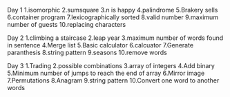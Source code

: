 Day 1
1.isomorphic
2.sumsquare
3.n is happy
4.palindrome
5.Brakery sells
6.container program
7.lexicographically sorted
8.valid number
9.maximum number of guests
10.replacing characters
   
Day 2
1.climbing a staircase
2.leap year
3.maximum number of words found in sentence
4.Merge list
5.Basic calculator
6.calcuator
7.Generate paranthesis
8.string pattern
9.seasons
10.remove words
       
 Day 3
 1.Trading
 2.possible combinations
 3.array of integers
 4.Add binary
 5.Minimum number of jumps to reach the end of array
 6.Mirror image
 7.Permutations
 8.Anagram
 9.string pattern
 10.Convert one word to another words
